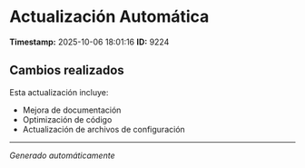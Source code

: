 # Actualización Automática

**Timestamp:** 2025-10-06 18:01:16
**ID:** 9224

## Cambios realizados

Esta actualización incluye:
- Mejora de documentación
- Optimización de código
- Actualización de archivos de configuración

---
*Generado automáticamente*
